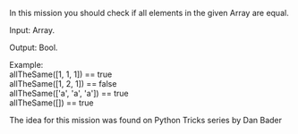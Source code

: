 In this mission you should check if all elements in the given Array are equal.

Input: Array.

Output: Bool.

Example:  
allTheSame([1, 1, 1]) == true  
allTheSame([1, 2, 1]) == false  
allTheSame(['a', 'a', 'a']) == true  
allTheSame([]) == true  

The idea for this mission was found on Python Tricks series by Dan Bader